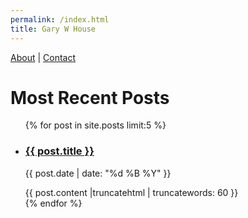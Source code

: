 ```yaml
---
permalink: /index.html
title: Gary W House
---
```


<nav>
  <a href=/about.html">About</a> | <a href="/contact.html">Contact</a>
</nav>

# Most Recent Posts

<ul class="entries">
  {% for post in site.posts limit:5 %}
  <li>
    <a href="{{ post.url }}"><h3>{{ post.title }}</h3></a>
    <p class="blogdate">{{ post.date | date: "%d %B %Y" }}</p>
    <div>{{ post.content |truncatehtml | truncatewords: 60 }}</div>
    
  </li>
  {% endfor %}
</ul>